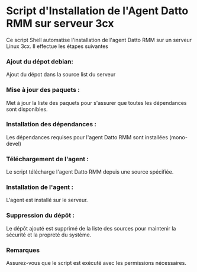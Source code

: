 # Script d'Installation de l'Agent Datto RMM sur serveur 3cx

Ce script Shell automatise l'installation de l'agent Datto RMM sur un serveur Linux 3cx. Il effectue les étapes suivantes

   <h3>Ajout du dépot debian:</h3>
   <p>Ajout du dépot dans la source list du serveur</p>
   <h3>Mise à jour des paquets :</h3>
     <p>Met à jour la liste des paquets pour s'assurer que toutes les dépendances sont disponibles.</p>

 <h3>Installation des dépendances :</h3>
Les dépendances requises pour l'agent Datto RMM sont installées (mono-devel)

 <h3>Téléchargement de l'agent :</h3>
Le script télécharge l'agent Datto RMM depuis une source spécifiée.

 <h3>Installation de l'agent :</h3>
L'agent est installé sur le serveur.

 <h3>Suppression du dépôt :</h3>
Le dépôt ajouté est supprimé de la liste des sources pour maintenir la sécurité et la propreté du système.

 <h3>Remarques</h3>
Assurez-vous que le script est exécuté avec les permissions nécessaires.
